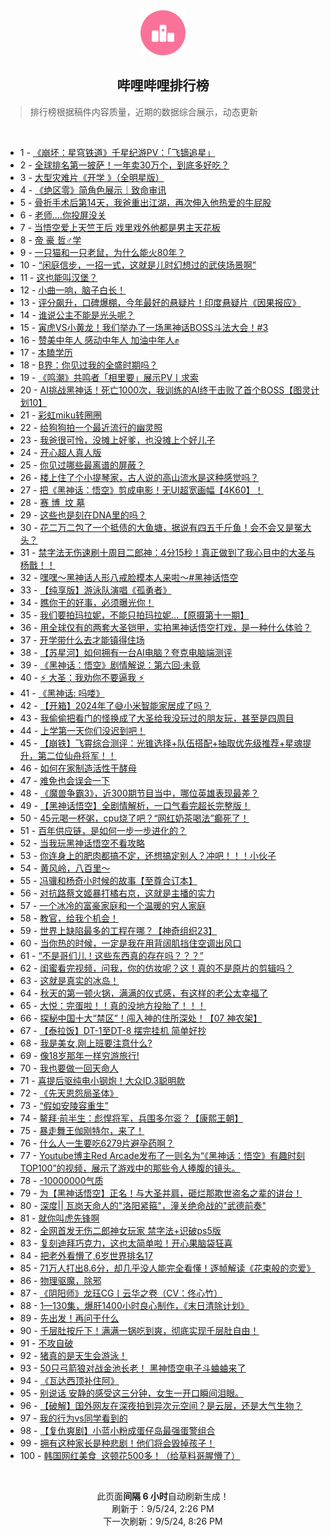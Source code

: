 <div align="center">
    <img src="./assets/icon_rank.png" alt="logo" />
    <h2>哔哩哔哩排行榜</h>
</div>

> 排行榜根据稿件内容质量，近期的数据综合展示，动态更新

<br />

<ul><li><span>1 - <a href=https://www.bilibili.com/BV1TT421z7e3>《崩坏：星穹铁道》千星纪游PV：「飞镝追星」</a></span></li><li><span>2 - <a href=https://www.bilibili.com/BV1Di421r7rd>全球排名第一披萨！一年卖30万个，到底多好吃？</a></span></li><li><span>3 - <a href=https://www.bilibili.com/BV1FE4m1R7mx>大型灾难片《开学&nbsp;》（全明星版）</a></span></li><li><span>4 - <a href=https://www.bilibili.com/BV16U411S7RT>《绝区零》简角色展示｜致命审讯</a></span></li><li><span>5 - <a href=https://www.bilibili.com/BV1Nx4y1x7wm>骨折手术后第14天，我爸重出江湖，再次伸入他热爱的牛屁股</a></span></li><li><span>6 - <a href=https://www.bilibili.com/BV19r421K7ST>老师....你投屏没关</a></span></li><li><span>7 - <a href=https://www.bilibili.com/BV1xmHCejEq9>当悟空爱上天竺王后&nbsp;戏里戏外他都是男主天花板</a></span></li><li><span>8 - <a href=https://www.bilibili.com/BV18f421i75p>帝&nbsp;豪&nbsp;哲♂学</a></span></li><li><span>9 - <a href=https://www.bilibili.com/BV1CW421X7pt>一只猫和一只老鼠，为什么能火80年？</a></span></li><li><span>10 - <a href=https://www.bilibili.com/BV1ijn9eWE2k>“闲庭信步，一招一式，这就是儿时幻想过的武侠场景啊”</a></span></li><li><span>11 - <a href=https://www.bilibili.com/BV1ohHse5Ezk>这也能叫汉堡？</a></span></li><li><span>12 - <a href=https://www.bilibili.com/BV1NKnZemEK7>小曲一响，脑子白长！</a></span></li><li><span>13 - <a href=https://www.bilibili.com/BV1Cy411v7Kh>评分飙升，口碑爆棚，今年最好的悬疑片！印度悬疑片《因果报应》</a></span></li><li><span>14 - <a href=https://www.bilibili.com/BV13AHsevEAZ>谁说公主不能是光头呢？</a></span></li><li><span>15 - <a href=https://www.bilibili.com/BV12E4m197D3>寅虎VS小黄龙！我们举办了一场黑神话BOSS斗法大会！#3</a></span></li><li><span>16 - <a href=https://www.bilibili.com/BV1bx4y1s7tw>赞美中年人&nbsp;感动中年人&nbsp;加油中年人✊</a></span></li><li><span>17 - <a href=https://www.bilibili.com/BV1N4HheGEsM>本瞌学历</a></span></li><li><span>18 - <a href=https://www.bilibili.com/BV1zE421F7kZ>B界：你见过我的全盛时期吗？</a></span></li><li><span>19 - <a href=https://www.bilibili.com/BV1UMHsecEAJ>《鸣潮》共鸣者「相里要」展示PV丨求索</a></span></li><li><span>20 - <a href=https://www.bilibili.com/BV1qE421c7mU>AI挑战黑神话！死亡1000次，我训练的AI终于击败了首个BOSS【图灵计划10】</a></span></li><li><span>21 - <a href=https://www.bilibili.com/BV1FxHseUEgt>彩虹miku转圈圈</a></span></li><li><span>22 - <a href=https://www.bilibili.com/BV1fWHpe3E2M>给狗狗拍一个最近流行的幽灵照</a></span></li><li><span>23 - <a href=https://www.bilibili.com/BV1uKHseaEHL>我爸很可怜，没摊上好爹，也没摊上个好儿子</a></span></li><li><span>24 - <a href=https://www.bilibili.com/BV1dT421z7rs>开心超人真人版</a></span></li><li><span>25 - <a href=https://www.bilibili.com/BV15nHzeEEmY>你见过哪些最离谱的屏蔽？</a></span></li><li><span>26 - <a href=https://www.bilibili.com/BV1TgHsefEc8>楼上住了个小提琴家，古人说的高山流水是这种感觉吗？</a></span></li><li><span>27 - <a href=https://www.bilibili.com/BV1wE4m1R7cu>把《黑神话：悟空》剪成电影！无UI超宽画幅【4K60】！</a></span></li><li><span>28 - <a href=https://www.bilibili.com/BV1h74y1m7px>赛&nbsp;博&nbsp;&nbsp;坟&nbsp;墓</a></span></li><li><span>29 - <a href=https://www.bilibili.com/BV1eT421z7RX>这些也是刻在DNA里的吗？</a></span></li><li><span>30 - <a href=https://www.bilibili.com/BV1hdHhepEbc>花二万二包了一个抵债的大鱼塘，据说有四五千斤鱼！会不会又是冤大头？</a></span></li><li><span>31 - <a href=https://www.bilibili.com/BV1AvHye5EeS>禁字法无伤速刷十周目二郎神：4分15秒！真正做到了我心目中的大圣与杨戬！！</a></span></li><li><span>32 - <a href=https://www.bilibili.com/BV1XyH4eVErr>嘿嘿～黑神话人形八戒脸模本人来啦～#黑神话悟空</a></span></li><li><span>33 - <a href=https://www.bilibili.com/BV19f421e7Cc>【纯享版】游泳队演唱《孤勇者》</a></span></li><li><span>34 - <a href=https://www.bilibili.com/BV1PS421X7QN>瞧你干的好事，必须曝光你！</a></span></li><li><span>35 - <a href=https://www.bilibili.com/BV1chH6ehEhH>我们要拍玛拉妮，不能只拍玛拉妮...【原摄第十一期】</a></span></li><li><span>36 - <a href=https://www.bilibili.com/BV1ZbHse1EN9>用全球仅有的两套大圣铠甲，实拍黑神话悟空打戏，是一种什么体验？</a></span></li><li><span>37 - <a href=https://www.bilibili.com/BV1Gr421N7RR>开学带什么去才能镇得住场</a></span></li><li><span>38 - <a href=https://www.bilibili.com/BV15M4m1Y7e2>【苏星河】如何拥有一台AI电脑？夸克电脑端测评</a></span></li><li><span>39 - <a href=https://www.bilibili.com/BV1gGH6eCECp>《黑神话：悟空》剧情解说：第六回·未竟</a></span></li><li><span>40 - <a href=https://www.bilibili.com/BV1kZHeemEXR>⚡&nbsp;大圣：我劝你不要逼我&nbsp;⚡</a></span></li><li><span>41 - <a href=https://www.bilibili.com/BV1TNHaejEP6>《黑神话:&nbsp;吗喽》</a></span></li><li><span>42 - <a href=https://www.bilibili.com/BV1GdHHehEio>【开箱】2024年了😅小米智能家居成了吗？</a></span></li><li><span>43 - <a href=https://www.bilibili.com/BV1GzH1e8EVD>我偷偷把看门的怪换成了大圣给我没玩过的朋友玩，甚至是四周目</a></span></li><li><span>44 - <a href=https://www.bilibili.com/BV1pr421T7Md>上学第一天你们没迟到吧！</a></span></li><li><span>45 - <a href=https://www.bilibili.com/BV191HbenEYf>【崩铁】飞霄综合测评：光锥选择+队伍搭配+抽取优先级推荐+星魂提升，第二位仙舟将军！！</a></span></li><li><span>46 - <a href=https://www.bilibili.com/BV1Qy411v7VK>如何在家制造活性干酵母</a></span></li><li><span>47 - <a href=https://www.bilibili.com/BV1hi421r7tg>难免也会误会一下</a></span></li><li><span>48 - <a href=https://www.bilibili.com/BV1CVHFeSEFy>《魔兽争霸3》，近300期节目当中，哪位英雄表现最差？</a></span></li><li><span>49 - <a href=https://www.bilibili.com/BV1dS421Q7mS>【黑神话悟空】全剧情解析，一口气看完超长完整版！</a></span></li><li><span>50 - <a href=https://www.bilibili.com/BV11SHpeWEkF>45元喝一杯粥，cpu烧了吧？“网红奶茶喝法”癫死了！</a></span></li><li><span>51 - <a href=https://www.bilibili.com/BV1gAHseeEDT>百年供应链，是如何一步一步进化的？</a></span></li><li><span>52 - <a href=https://www.bilibili.com/BV1BM4m117wi>当我玩黑神话悟空不看攻略</a></span></li><li><span>53 - <a href=https://www.bilibili.com/BV19DHheRETx>你连身上的肥肉都搞不定，还想搞定别人？冲吧！！！小伙子</a></span></li><li><span>54 - <a href=https://www.bilibili.com/BV1ZdHzeWE8e>黄风岭，八百里～</a></span></li><li><span>55 - <a href=https://www.bilibili.com/BV1VcH4eCE18>冯骥和杨奇小时候的故事【至尊合订本】</a></span></li><li><span>56 - <a href=https://www.bilibili.com/BV17SHWeVET1>对抗路蔡文姬暴打橘右京，这就是主播的实力</a></span></li><li><span>57 - <a href=https://www.bilibili.com/BV1pM4m1Y74E>一个冰冷的富豪家庭和一个温暖的穷人家庭</a></span></li><li><span>58 - <a href=https://www.bilibili.com/BV1PjHseREgq>教官，给我个机会！</a></span></li><li><span>59 - <a href=https://www.bilibili.com/BV1Kw4m1r7do>世界上缺陷最多的工程在哪？【神奇组织23】</a></span></li><li><span>60 - <a href=https://www.bilibili.com/BV1PE4m197uC>当你热的时候，一定是我在用背阔肌挡住空调出风口</a></span></li><li><span>61 - <a href=https://www.bilibili.com/BV1tNH1eXE5o>“不是哥们儿！这些东西真的存在吗？？？”</a></span></li><li><span>62 - <a href=https://www.bilibili.com/BV1BqH6exEt2>闺蜜看完视频，问我，你的仿妆呢？这！真的不是原片的剪辑吗？</a></span></li><li><span>63 - <a href=https://www.bilibili.com/BV1D1421x7jW>这就是真实的冰岛！</a></span></li><li><span>64 - <a href=https://www.bilibili.com/BV122Hae7Euj>秋天的第一顿火锅，满满的仪式感，有这样的老公太幸福了</a></span></li><li><span>65 - <a href=https://www.bilibili.com/BV1XgHkeQEHu>大悦：完蛋啦！！真的没地方投胎了！！！</a></span></li><li><span>66 - <a href=https://www.bilibili.com/BV1zw4m167D1>探秘中国十大“禁区”！闯入神的住所深处！【07&nbsp;神农架】</a></span></li><li><span>67 - <a href=https://www.bilibili.com/BV1T1HCemEpe>【泰拉饭】DT-1至DT-8&nbsp;摆完挂机&nbsp;简单好抄</a></span></li><li><span>68 - <a href=https://www.bilibili.com/BV1DzHpecECZ>我是美女,刚上班要注意什么?</a></span></li><li><span>69 - <a href=https://www.bilibili.com/BV159HWe6EYJ>像18岁那年一样穷游旅行!</a></span></li><li><span>70 - <a href=https://www.bilibili.com/BV11r421K7Uj>我也要做一回天命人</a></span></li><li><span>71 - <a href=https://www.bilibili.com/BV1yT421z7G7>喜提后驱纯电小钢炮！大众ID.3聪明款</a></span></li><li><span>72 - <a href=https://www.bilibili.com/BV1Mx4y1x7XU>《先天恩怨局圣体》</a></span></li><li><span>73 - <a href=https://www.bilibili.com/BV18ZHkeSEr1>“假如安陵容重生”</a></span></li><li><span>74 - <a href=https://www.bilibili.com/BV12mHpeREpn>鳌拜·前半生：彪悍将军，兵围多尔衮？【康熙王朝】</a></span></li><li><span>75 - <a href=https://www.bilibili.com/BV1Yy411v7D9>暴走舞王伽刚特尔，来了！</a></span></li><li><span>76 - <a href=https://www.bilibili.com/BV1Q9HheXEph>什么人一生要吃6279片避孕药啊？</a></span></li><li><span>77 - <a href=https://www.bilibili.com/BV1WM4m1Y7eS>Youtube博主Red&nbsp;Arcade发布了一则名为“《黑神话：悟空》有趣时刻TOP100”的视频，展示了游戏中的那些令人捧腹的镜头。</a></span></li><li><span>78 - <a href=https://www.bilibili.com/BV1uz421v7c5>-10000000气质</a></span></li><li><span>79 - <a href=https://www.bilibili.com/BV1E74y1m7V8>为【黑神话悟空】正名！与大圣并肩，砸烂那欺世盗名之辈的讲台！</a></span></li><li><span>80 - <a href=https://www.bilibili.com/BV1WZ421K7Hx>深度||&nbsp;瓦岗天命人的&quot;洛阳紧箍&quot;，潼关绝命战的&quot;武德前奏&quot;</a></span></li><li><span>81 - <a href=https://www.bilibili.com/BV1QDH6e2Eva>就你叫虎先锋啊</a></span></li><li><span>82 - <a href=https://www.bilibili.com/BV1PDHCe5ESe>全网首发无伤二郎神女玩家&nbsp;禁字法+识破ps5版</a></span></li><li><span>83 - <a href=https://www.bilibili.com/BV1tH4y1F7yP>复刻迪拜巧克力，这也太简单啦！开心果脑袋狂喜</a></span></li><li><span>84 - <a href=https://www.bilibili.com/BV1SfHheJEHU>把老外看懵了,6岁世界排名17</a></span></li><li><span>85 - <a href=https://www.bilibili.com/BV1Fw4m1r7nY>71万人打出8.6分，却几乎没人能完全看懂！逐帧解读《花束般的恋爱》</a></span></li><li><span>86 - <a href=https://www.bilibili.com/BV1rfHpe7EWz>物理驱魔，除邪</a></span></li><li><span>87 - <a href=https://www.bilibili.com/BV1S2HsePEyx>《阴阳师》龙珏CG丨云华之卷（CV：佟心竹）</a></span></li><li><span>88 - <a href=https://www.bilibili.com/BV1ZnHnevExi>1—130集，爆肝1400小时良心制作，《末日清除计划》</a></span></li><li><span>89 - <a href=https://www.bilibili.com/BV1dyHhefEQ1>先出发！再问干什么</a></span></li><li><span>90 - <a href=https://www.bilibili.com/BV1B9pFejExg>千层肚按斤下！满满一锅吃到爽，彻底实现千层肚自由！</a></span></li><li><span>91 - <a href=https://www.bilibili.com/BV1Mz421q79g>不攻自破</a></span></li><li><span>92 - <a href=https://www.bilibili.com/BV1tM4m1a7Dv>猪真的是天生会游泳！</a></span></li><li><span>93 - <a href=https://www.bilibili.com/BV1N2HreuEJm>50只弓箭狼对战金池长老！&nbsp;黑神悟空电子斗蛐蛐来了</a></span></li><li><span>94 - <a href=https://www.bilibili.com/BV1UapFehEL9>《瓦达西顶补住阿》</a></span></li><li><span>95 - <a href=https://www.bilibili.com/BV15S421X7km>别说话&nbsp;安静的感受这三分钟，女生一开口瞬间泪眼。</a></span></li><li><span>96 - <a href=https://www.bilibili.com/BV1xw4m167Vr>【破解】国外网友在深夜拍到异次元空间？是云层，还是大气生物？</a></span></li><li><span>97 - <a href=https://www.bilibili.com/BV14aHxeYEfV>我的行为vs同学看到的</a></span></li><li><span>98 - <a href=https://www.bilibili.com/BV19XHYewEYA>【复仇爽剧】小蓝小粉成蛋仔岛最强蛋警组合</a></span></li><li><span>99 - <a href=https://www.bilibili.com/BV1sW421X7m6>拥有这种家长是种悲剧！他们将会毁掉孩子！</a></span></li><li><span>100 - <a href=https://www.bilibili.com/BV1XrHseqEwo>韩国网红美食&nbsp;&nbsp;这顿花500多！（给草料哥腥懵了）</a></span></li></ul>

<br />

<p align=center>此页面<b>间隔 6 小时</b>自动刷新生成！<br>刷新于：9/5/24, 2:26 PM<br>下一次刷新：9/5/24, 8:26 PM</p>